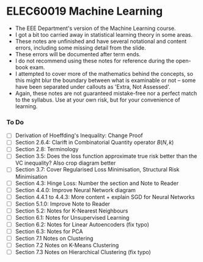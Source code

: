 # ELEC60019 Machine Learning

- The EEE Department's version of the Machine Learning course.
- I got a bit too carried away in statistical learning theory in some areas.
- These notes are unfinished and have several notational and content errors, including some missing detail from the slide. 
- These errors will be documented after term ends. 
- I do not recommend using these notes for reference during the open-book exam.
- I attempted to cover more of the mathematics behind the concepts, so this might blur the boundary between what is examinable or not – some have been separated under callouts as 'Extra, Not Assessed'.
- Again, these notes are not guaranteed mistake-free nor a perfect match to the syllabus. Use at your own risk, but for your convenience of learning.


### To Do
- [ ] Derivation of Hoeffding's Inequality: Change Proof
- [ ] Section 2.6.4: Clarift in Combinatorial Quantity operator $B(N,k)$
- [ ] Section 2.8: Terminology
- [ ] Section 3.5: Does the loss function approximate true risk better than the VC inequality? Also crop diagram better
- [ ] Section 3.7: Cover Regularised Loss Minimisation, Structural Risk Minimisation
- [ ] Section 4.3: Hinge Loss: Number the section and Note to Reader
- [ ] Section 4.4.0: Improve Neural Network diagram
- [ ] Section 4.4.1 to 4.4.3: More content + explain SGD for Neural Networks
- [ ] Section 5.1.0: Improve Note to Reader
- [ ] Section 5.2: Notes for K-Nearest Neighbours
- [ ] Section 6.1: Notes for Unsupervised Learning
- [ ] Section 6.2: Notes for Linear Autoencoders (fix typo)
- [ ] Section 6.3: Notes for PCA
- [ ] Section 7.1 Notes on Clustering
- [ ] Section 7.2 Notes on K-Means Clustering
- [ ] Section 7.3 Notes on Hierarchical Clustering (fix typo)

